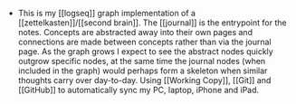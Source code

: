 - This is my [[logseq]] graph implementation of a [[zettelkasten]]/[[second brain]].
  The [[journal]] is the entrypoint for the notes. Concepts are abstracted away into their own pages and connections are made between concepts rather than via the journal page.
  As the graph grows I expect to see the abstract nodes quickly outgrow specific nodes, at the same time the journal nodes (when included in the graph) would perhaps form a skeleton when similar thoughts carry over day-to-day.
  Using [[Working Copy]], [[Git]] and [[GitHub]] to automatically sync my PC, laptop, iPhone and iPad.
